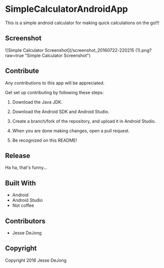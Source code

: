 # SimpleCalculatorAndroidApp
This is a simple android calculator for making quick calculations on the go!!!

## Screenshot
![Simple Calculator Screenshot](/screenshot_20160722-220215 (1).png?raw=true "Simple Calculator Screenshot")

## Contribute
Any contributions to this app will be appreciated.

Get set up contributing by following these steps:

1. Download the Java JDK.

2. Download the Android SDK and Android Studio.

3. Create a branch/fork of the repository, and upload it in Android Studio.

4. When you are done making changes, open a pull request.

5. Be recognized on this README!

## Release
Ha ha, that's funny...

## Built With
* Android
* Android Studio
* Not coffee

## Contributors
* Jesse DeJong

## Copyright
Copyright 2016 Jesse DeJong
